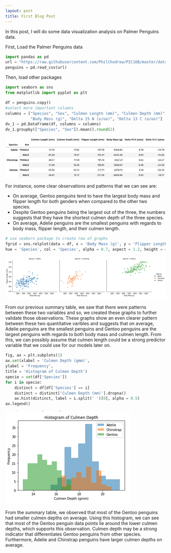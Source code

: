 ```yaml
---
layout: post
title: First Blog Post
---
```


In this post, I will do some data visualization analysis on Palmer Penguins data.

First, Load the Palmer Penguins data 
```python
import pandas as pd
url = "https://raw.githubusercontent.com/PhilChodrow/PIC16B/master/datasets/palmer_penguins.csv"
penguins = pd.read_csv(url)
```
Then, load other packages
```python
import seaborn as sns
from matplotlib import pyplot as plt
```

```python
df = penguins.copy()
#select more important columns
columns = ["Species", "Sex", "Culmen Length (mm)", "Culmen Depth (mm)", "Flipper Length (mm)",
           "Body Mass (g)", "Delta 15 N (o/oo)", "Delta 13 C (o/oo)"]
dv_1 = pd.DataFrame(df, columns = columns)
dv_1.groupby(["Species", "Sex"]).mean().round(2)
```
![table.png](/images/table.png)

For instance, some clear observations and patterns that we can see are:
- On average, Gentoo penguins tend to have the largest body mass and flipper length for both genders when compared to the other two species.
- Despite Gentoo penguins being the largest out of the three, the numbers suggests that they have the shortest culmen depth of the three species.
- On average, Adelie penguins are the smallest penguins with regards to body mass, flipper length, and their culmen length.

```python
# use seaborn package to create row of graphs
fgrid = sns.relplot(data = df, x = 'Body Mass (g)', y = 'Flipper Length (mm)',
hue = 'Species', col = 'Species', alpha = 0.7, aspect = 1.2, height = 4)
```
![dv1.png](/images/dv1.png)

From our previous summary table, we saw that there were patterns between these two variables and so, we created these graphs to further validate those observations. These graphs show an even clearer pattern between these two quantitative varibles and suggests that on average, Adelie penguins are the smallest penguins and Gentoo penguins are the largest penguins with regards to both body mass and culmen length. From this, we can possibly assume that culmen length could be a strong predictor variable that we could use for our models later on.

```python
fig, ax = plt.subplots(1)
ax.set(xlabel = 'Culmen Depth (gmm)',
ylabel = 'Frequency',
title = 'Histogram of Culmen Depth')
specie = set(df['Species'])
for i in specie:
    distinct = df[df['Species'] == i]
    distinct = distinct['Culmen Depth (mm)'].dropna()
    ax.hist(distinct, label = i.split(' ')[0], alpha = 0.5)
ax.legend()
```
![dv2.png](/images/dv2.png)

From the summary table, we observed that most of the Gentoo penguins had smaller culmen depths on average. Using this histogram, we can see that most of the Gentoo penguin data points lie around the lower culmen depths, which supports this observation. Culmen depth may be a strong indicator that differentiates Gentoo penguins from other species. Furthermore, Adelie and Chinstrap penguins have larger culmen depths on average.

